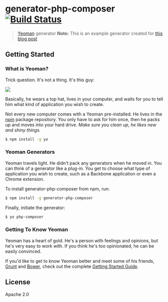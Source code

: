 # generator-php-composer [![Build Status](https://secure.travis-ci.org/dshafik/generator-php-composer.png?branch=master)](https://travis-ci.org/dshafik/generator-php-composer)

> [Yeoman](http://yeoman.io) generator
> **Note:** This is an example generator created for [this blog post](http://blog.engineyard.com/2014/frontend-dependency-deployment-part-3)

## Getting Started

### What is Yeoman?

Trick question. It's not a thing. It's this guy:

![](http://i.imgur.com/JHaAlBJ.png)

Basically, he wears a top hat, lives in your computer, and waits for you to tell him what kind of application you wish to create.

Not every new computer comes with a Yeoman pre-installed. He lives in the [npm](https://npmjs.org) package repository. You only have to ask for him once, then he packs up and moves into your hard drive. *Make sure you clean up, he likes new and shiny things.*

```bash
$ npm install -g yo
```

### Yeoman Generators

Yeoman travels light. He didn't pack any generators when he moved in. You can think of a generator like a plug-in. You get to choose what type of application you wish to create, such as a Backbone application or even a Chrome extension.

To install generator-php-composer from npm, run:

```bash
$ npm install -g generator-php-composer
```

Finally, initiate the generator:

```bash
$ yo php-composer
```

### Getting To Know Yeoman

Yeoman has a heart of gold. He's a person with feelings and opinions, but he's very easy to work with. If you think he's too opinionated, he can be easily convinced.

If you'd like to get to know Yeoman better and meet some of his friends, [Grunt](http://gruntjs.com) and [Bower](http://bower.io), check out the complete [Getting Started Guide](https://github.com/yeoman/yeoman/wiki/Getting-Started).


## License

Apache 2.0
